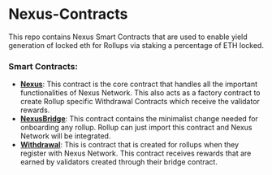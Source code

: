 # Nexus-Contracts

This repo contains Nexus Smart Contracts that are used to enable yield generation of locked eth for Rollups
via staking a percentage of ETH locked.

### Smart Contracts:
- **[Nexus](contracts/Nexus.sol)**: This contract is the core contract that handles all the important functionalities of Nexus Network. This also acts as a factory contract to create Rollup specific
Withdrawal Contracts which receive the validator rewards.
- **[NexusBridge](contracts/nexus_bridge/NexusBridge.sol)**: This contract contains the minimalist change needed for
onboarding any rollup. Rollup can just import this contract and Nexus Network will be integrated.
- **[Withdrawal](contracts/Withdrawal.sol)**: This is contract that is created for rollups when they
register with Nexus Network. This contract receives rewards that are earned by validators created through
their bridge contract.
